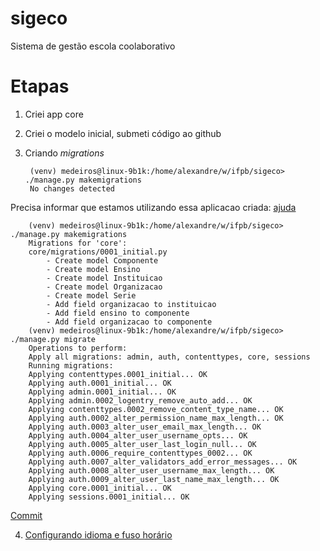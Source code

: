 # sigeco
Sistema de gestão escola coolaborativo

# Etapas

1. Criei app core
2. Criei o modelo inicial, submeti código ao github
3. Criando *migrations*

        (venv) medeiros@linux-9b1k:/home/alexandre/w/ifpb/sigeco> ./manage.py makemigrations
        No changes detected

Precisa informar que estamos utilizando essa aplicacao criada: [ajuda](https://docs.djangoproject.com/pt-br/2.0/topics/db/models/#using-models)

        (venv) medeiros@linux-9b1k:/home/alexandre/w/ifpb/sigeco> ./manage.py makemigrations
        Migrations for 'core':
        core/migrations/0001_initial.py
            - Create model Componente
            - Create model Ensino
            - Create model Instituicao
            - Create model Organizacao
            - Create model Serie
            - Add field organizacao to instituicao
            - Add field ensino to componente
            - Add field organizacao to componente
        (venv) medeiros@linux-9b1k:/home/alexandre/w/ifpb/sigeco> ./manage.py migrate
        Operations to perform:
        Apply all migrations: admin, auth, contenttypes, core, sessions
        Running migrations:
        Applying contenttypes.0001_initial... OK
        Applying auth.0001_initial... OK
        Applying admin.0001_initial... OK
        Applying admin.0002_logentry_remove_auto_add... OK
        Applying contenttypes.0002_remove_content_type_name... OK
        Applying auth.0002_alter_permission_name_max_length... OK
        Applying auth.0003_alter_user_email_max_length... OK
        Applying auth.0004_alter_user_username_opts... OK
        Applying auth.0005_alter_user_last_login_null... OK
        Applying auth.0006_require_contenttypes_0002... OK
        Applying auth.0007_alter_validators_add_error_messages... OK
        Applying auth.0008_alter_user_username_max_length... OK
        Applying auth.0009_alter_user_last_name_max_length... OK
        Applying core.0001_initial... OK
        Applying sessions.0001_initial... OK

[Commit](https://github.com/edusantana/sigeco/commit/9595504a99a9ac6e2a6324bad067f3f1308bb7b1)

4. [Configurando idioma e fuso horário](https://github.com/edusantana/sigeco/commit/eae72a59ef9ecd323e6d99147f5ec618505f08c6)